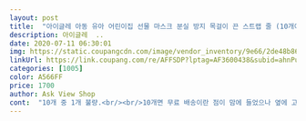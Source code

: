 ```yaml
---
layout: post 
title:  "아이글레 아동 유아 어린이집 선물 마스크 분실 방지 목걸이 끈 스트랩 줄 (10개이상무료배송)" 
description: 아이글레  ..
date: 2020-07-11 06:30:01 
img: https://static.coupangcdn.com/image/vendor_inventory/9e66/2de48b86ba8993e910c89f285874b32f06f4b866f6c12523caa3e008c8ae.jpg 
linkUrl: https://link.coupang.com/re/AFFSDP?lptag=AF3600438&subid=ahnPublicAsk&pageKey=1714305483&itemId=2917681127&vendorItemId=70906343586&traceid=V0-113-8502edc442f21ffe 
categories: [1005] 
color: A566FF 
price: 1700 
author: Ask View Shop 
cont:  "10개 중 1개 불량.<br/><br/>10개면 무료 배송이란 점이 맘에 들었으나 옆에 고리가 약해보임.<br/><br/>가격도 정당하고요^^<br/>다양한 색상은 맘에  들고 가벼워서 어른 아이 다 사용 가능.<br/><br/>랜덤으로 오는건대도 다 이뻐요<br/>배송이 정해진 날짜 보다 늦어짐<br/>색깔도 다 맘에 들고 오자마자 착용하고 운동다녀왔는데<br/>애들건 플라스틱이라 안심 색도 형광이라 화사하고<br/>어른들건 종류별로 너무 좋았어요 굿<br/>잠깐 잠깐 벗을때마다 떨어뜨릴까 걱정 안해도 되고<br/>착용하니 진짜편해요<br/>친구들과 나눠서 할려고 여러개 주문했어요.<br/><br/>" 
---
```

